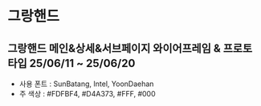 # 그랑핸드
## 그랑핸드 메인&상세&서브페이지 와이어프레임 & 프로토타입 25/06/11 ~ 25/06/20
* 사용 폰트 : SunBatang, Intel, YoonDaehan
* 주 색상 : #FDFBF4, #D4A373, #FFF, #000